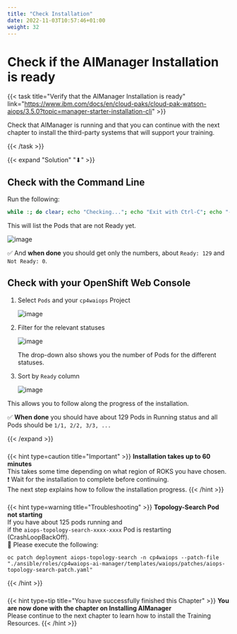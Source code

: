 ```yaml
---
title: "Check Installation"
date: 2022-11-03T10:57:46+01:00
weight: 32
---
```


# Check if the AIManager Installation is ready

{{< task title="Verify that the AIManager Installation is ready" link="https://www.ibm.com/docs/en/cloud-paks/cloud-pak-watson-aiops/3.5.0?topic=manager-starter-installation-cli" >}}


Check that AIManager is running and that you can continue with the next chapter to install the third-party systems that will support your training.

{{< /task >}}



{{< expand "Solution" "⬇" >}}



## Check with the Command Line

Run the following:
	
```bash
while :; do clear; echo "Checking..."; echo "Exit with Ctrl-C"; echo "---------------"; echo "Not Ready: $(oc get po -n cp4waiops | grep -v Completed | grep -v Error |grep -v '0/' |wc -l| tr -d ' ')"; echo "Ready:     $(oc get po -n cp4waiops | grep -v Completed | grep -v Error |grep '0/' |wc -l| tr -d ' ')"; echo "---------------"; oc get po -n cp4waiops | grep -v Completed | grep -v Error |grep '0/'; sleep 5; done
```

This will list the Pods that are not Ready yet.

![image](/cp4waiops-training/pics/58_install_ok.png)


✅ And **when done** you should get only the numbers, about `Ready: 129` and `Not Ready: 0`.




## Check with your OpenShift Web Console

1. Select `Pods` and your `cp4waiops` Project
	
	![image](/cp4waiops-training/pics/03_fzth_aimanager_check.png)

1. Filter for the relevant statuses
	
	![image](/cp4waiops-training/pics/04_fzth_aimanager_check.png)
	
	The drop-down also shows you the number of Pods for the different statuses.
	

1. Sort by `Ready` column
	
	![image](/cp4waiops-training/pics/05_fzth_aimanager_check.png)

This allows you to follow along the progress of the installation.

✅ **When done** you should have about 129 Pods in Running status and all Pods should be `1/1, 2/2, 3/3, ...`

{{< /expand >}}

###

{{< hint type=caution  title="Important" >}}
**Installation takes up to 60 minutes**\
This takes some time depending on what region of ROKS you have chosen.\
❗ Wait for the installation to complete before continuing. \
The next step explains how to follow the installation progress.
{{< /hint >}}

###

{{< hint type=warning  title="Troubleshooting" >}}
**Topology-Search Pod not starting**\
If you have about 125 pods running and\
if the `aiops-topology-search-xxxx-xxxx` Pod is restarting (CrashLoopBackOff).\
🚀 Please execute the following:

```
oc patch deployment aiops-topology-search -n cp4waiops --patch-file "./ansible/roles/cp4waiops-ai-manager/templates/waiops/patches/aiops-topology-search-patch.yaml"
```
{{< /hint >}}

###

{{< hint type=tip title="You have successfully finished this Chapter" >}}
**You are now done with the chapter on Installing AIManager**\
Please continue to the next chapter to learn how to install the Training Resources.
{{< /hint >}}


